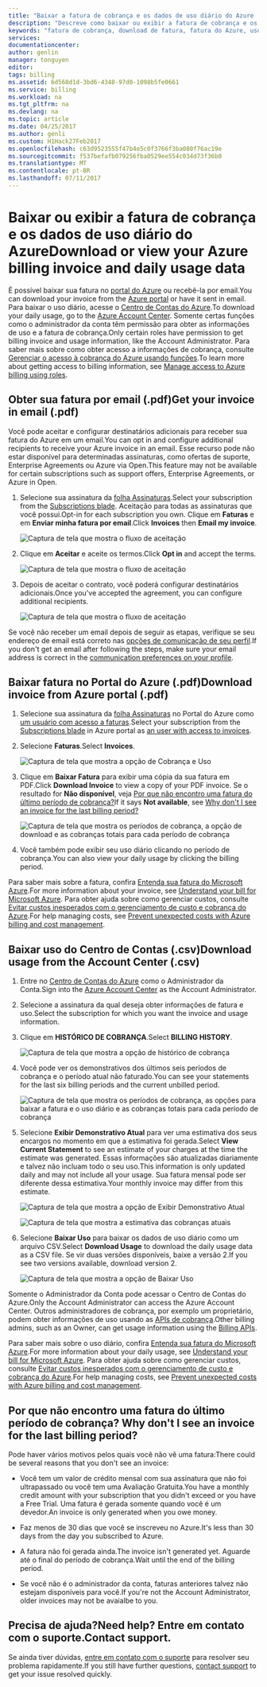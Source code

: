 ```yaml
---
title: "Baixar a fatura de cobrança e os dados de uso diário do Azure | Microsoft Docs"
description: "Descreve como baixar ou exibir a fatura de cobrança e os dados de uso diário do Azure."
keywords: "fatura de cobrança, download de fatura, fatura do Azure, uso do Azure"
services: 
documentationcenter: 
author: genlin
manager: tonguyen
editor: 
tags: billing
ms.assetid: 6d568d1d-3bd6-4348-97d0-1098b5fe0661
ms.service: billing
ms.workload: na
ms.tgt_pltfrm: na
ms.devlang: na
ms.topic: article
ms.date: 04/25/2017
ms.author: genli
ms.custom: H1Hack27Feb2017
ms.openlocfilehash: c63d9523555f47b4e5c0f3766f3ba080f76ac19e
ms.sourcegitcommit: f537befafb079256fba0529ee554c034d73f36b0
ms.translationtype: MT
ms.contentlocale: pt-BR
ms.lasthandoff: 07/11/2017
---
```

# <a name="download-or-view-your-azure-billing-invoice-and-daily-usage-data"></a><span data-ttu-id="0e62a-104">Baixar ou exibir a fatura de cobrança e os dados de uso diário do Azure</span><span class="sxs-lookup"><span data-stu-id="0e62a-104">Download or view your Azure billing invoice and daily usage data</span></span>
<span data-ttu-id="0e62a-105">É possível baixar sua fatura no [portal do Azure](https://portal.azure.com/#blade/Microsoft_Azure_Billing/SubscriptionsBlade) ou recebê-la por email.</span><span class="sxs-lookup"><span data-stu-id="0e62a-105">You can download your invoice from the [Azure portal](https://portal.azure.com/#blade/Microsoft_Azure_Billing/SubscriptionsBlade) or have it sent in email.</span></span> <span data-ttu-id="0e62a-106">Para baixar o uso diário, acesse o [Centro de Contas do Azure](https://account.windowsazure.com).</span><span class="sxs-lookup"><span data-stu-id="0e62a-106">To download your daily usage, go to the [Azure Account Center](https://account.windowsazure.com).</span></span> <span data-ttu-id="0e62a-107">Somente certas funções como o administrador da conta têm permissão para obter as informações de uso e a fatura de cobrança.</span><span class="sxs-lookup"><span data-stu-id="0e62a-107">Only certain roles have permission to get billing invoice and usage information, like the Account Administrator.</span></span> <span data-ttu-id="0e62a-108">Para saber mais sobre como obter acesso a informações de cobrança, consulte [Gerenciar o acesso à cobrança do Azure usando funções](billing-manage-access.md).</span><span class="sxs-lookup"><span data-stu-id="0e62a-108">To learn more about getting access to billing information, see [Manage access to Azure billing using roles](billing-manage-access.md).</span></span>

## <a name="get-your-invoice-in-email-pdf"></a><span data-ttu-id="0e62a-109">Obter sua fatura por email (.pdf)</span><span class="sxs-lookup"><span data-stu-id="0e62a-109">Get your invoice in email (.pdf)</span></span>
<span data-ttu-id="0e62a-110">Você pode aceitar e configurar destinatários adicionais para receber sua fatura do Azure em um email.</span><span class="sxs-lookup"><span data-stu-id="0e62a-110">You can opt in and configure additional recipients to receive your Azure invoice in an email.</span></span> <span data-ttu-id="0e62a-111">Esse recurso pode não estar disponível para determinadas assinaturas, como ofertas de suporte, Enterprise Agreements ou Azure via Open.</span><span class="sxs-lookup"><span data-stu-id="0e62a-111">This feature may not be available for certain subscriptions such as support offers, Enterprise Agreements, or Azure in Open.</span></span>

1. <span data-ttu-id="0e62a-112">Selecione sua assinatura da [folha Assinaturas](https://portal.azure.com/#blade/Microsoft_Azure_Billing/SubscriptionsBlade).</span><span class="sxs-lookup"><span data-stu-id="0e62a-112">Select your subscription from the [Subscriptions blade](https://portal.azure.com/#blade/Microsoft_Azure_Billing/SubscriptionsBlade).</span></span> <span data-ttu-id="0e62a-113">Aceitação para todas as assinaturas que você possui.</span><span class="sxs-lookup"><span data-stu-id="0e62a-113">Opt-in for each subscription you own.</span></span> <span data-ttu-id="0e62a-114">Clique em **Faturas** e em **Enviar minha fatura por email**.</span><span class="sxs-lookup"><span data-stu-id="0e62a-114">Click **Invoices** then **Email my invoice**.</span></span> 

    ![Captura de tela que mostra o fluxo de aceitação](./media/billing-download-azure-invoice-daily-usage-date/InvoicesDeepLink.PNG)
    
2. <span data-ttu-id="0e62a-116">Clique em **Aceitar** e aceite os termos.</span><span class="sxs-lookup"><span data-stu-id="0e62a-116">Click **Opt in** and accept the terms.</span></span>

    ![Captura de tela que mostra o fluxo de aceitação](./media/billing-download-azure-invoice-daily-usage-date/InvoiceArticleStep2.PNG)
 
3. <span data-ttu-id="0e62a-118">Depois de aceitar o contrato, você poderá configurar destinatários adicionais.</span><span class="sxs-lookup"><span data-stu-id="0e62a-118">Once you've accepted the agreement, you can configure additional recipients.</span></span>

    ![Captura de tela que mostra o fluxo de aceitação](./media/billing-download-azure-invoice-daily-usage-date/InvoiceArticleStep3.PNG)
    
<span data-ttu-id="0e62a-120">Se você não receber um email depois de seguir as etapas, verifique se seu endereço de email está correto nas [opções de comunicação de seu perfil](https://account.windowsazure.com/profile).</span><span class="sxs-lookup"><span data-stu-id="0e62a-120">If you don't get an email after following the steps, make sure your email address is correct in the [communication preferences on your profile](https://account.windowsazure.com/profile).</span></span>

## <a name="download-invoice-from-azure-portal-pdf"></a><span data-ttu-id="0e62a-121">Baixar fatura no Portal do Azure (.pdf)</span><span class="sxs-lookup"><span data-stu-id="0e62a-121">Download invoice from Azure portal (.pdf)</span></span>

1. <span data-ttu-id="0e62a-122">Selecione sua assinatura da [folha Assinaturas](https://portal.azure.com/#blade/Microsoft_Azure_Billing/SubscriptionsBlade) no Portal do Azure como [um usuário com acesso a faturas](billing-manage-access.md).</span><span class="sxs-lookup"><span data-stu-id="0e62a-122">Select your subscription from the [Subscriptions blade](https://portal.azure.com/#blade/Microsoft_Azure_Billing/SubscriptionsBlade) in Azure portal as [an user with access to invoices](billing-manage-access.md).</span></span>

2. <span data-ttu-id="0e62a-123">Selecione **Faturas**.</span><span class="sxs-lookup"><span data-stu-id="0e62a-123">Select **Invoices**.</span></span> 

    ![Captura de tela que mostra a opção de Cobrança e Uso](./media/billing-download-azure-invoice-daily-usage-date/billingandusage.png) 

3. <span data-ttu-id="0e62a-125">Clique em **Baixar Fatura** para exibir uma cópia da sua fatura em PDF.</span><span class="sxs-lookup"><span data-stu-id="0e62a-125">Click **Download Invoice** to view a copy of your PDF invoice.</span></span> <span data-ttu-id="0e62a-126">Se o resultado for **Não disponível**, veja [Por que não encontro uma fatura do último período de cobrança?](#noinvoice)</span><span class="sxs-lookup"><span data-stu-id="0e62a-126">If it says **Not available**, see [Why don't I see an invoice for the last billing period?](#noinvoice)</span></span>

    ![Captura de tela que mostra os períodos de cobrança, a opção de download e as cobranças totais para cada período de cobrança](./media/billing-download-azure-invoice-daily-usage-date/billing4.png)

4. <span data-ttu-id="0e62a-128">Você também pode exibir seu uso diário clicando no período de cobrança.</span><span class="sxs-lookup"><span data-stu-id="0e62a-128">You can also view your daily usage by clicking the billing period.</span></span> 

<span data-ttu-id="0e62a-129">Para saber mais sobre a fatura, confira [Entenda sua fatura do Microsoft Azure](billing-understand-your-bill.md).</span><span class="sxs-lookup"><span data-stu-id="0e62a-129">For more information about your invoice, see [Understand your bill for Microsoft Azure](billing-understand-your-bill.md).</span></span> <span data-ttu-id="0e62a-130">Para obter ajuda sobre como gerenciar custos, consulte [Evitar custos inesperados com o gerenciamento de custo e cobrança do Azure](billing-getting-started.md).</span><span class="sxs-lookup"><span data-stu-id="0e62a-130">For help managing costs, see [Prevent unexpected costs with Azure billing and cost management](billing-getting-started.md).</span></span>

## <a name="download-usage-from-the-account-center-csv"></a><span data-ttu-id="0e62a-131">Baixar uso do Centro de Contas (.csv)</span><span class="sxs-lookup"><span data-stu-id="0e62a-131">Download usage from the Account Center (.csv)</span></span>

1. <span data-ttu-id="0e62a-132">Entre no [Centro de Contas do Azure](https://account.windowsazure.com/subscriptions) como o Administrador da Conta.</span><span class="sxs-lookup"><span data-stu-id="0e62a-132">Sign into the [Azure Account Center](https://account.windowsazure.com/subscriptions) as the Account Administrator.</span></span>

2. <span data-ttu-id="0e62a-133">Selecione a assinatura da qual deseja obter informações de fatura e uso.</span><span class="sxs-lookup"><span data-stu-id="0e62a-133">Select the subscription for which you want the invoice and usage information.</span></span>

3. <span data-ttu-id="0e62a-134">Clique em **HISTÓRICO DE COBRANÇA**.</span><span class="sxs-lookup"><span data-stu-id="0e62a-134">Select **BILLING HISTORY**.</span></span> 

    ![Captura de tela que mostra a opção de histórico de cobrança](./media/billing-download-azure-invoice-daily-usage-date/Billinghisotry.png)

4. <span data-ttu-id="0e62a-136">Você pode ver os demonstrativos dos últimos seis períodos de cobrança e o período atual não faturado.</span><span class="sxs-lookup"><span data-stu-id="0e62a-136">You can see your statements for the last six billing periods and the current unbilled period.</span></span> 

    ![Captura de tela que mostra os períodos de cobrança, as opções para baixar a fatura e o uso diário e as cobranças totais para cada período de cobrança](./media/billing-download-azure-invoice-daily-usage-date/billingSum.png)

5. <span data-ttu-id="0e62a-138">Selecione **Exibir Demonstrativo Atual** para ver uma estimativa dos seus encargos no momento em que a estimativa foi gerada.</span><span class="sxs-lookup"><span data-stu-id="0e62a-138">Select **View Current Statement** to see an estimate of your charges at the time the estimate was generated.</span></span> <span data-ttu-id="0e62a-139">Essas informações são atualizadas diariamente e talvez não incluam todo o seu uso.</span><span class="sxs-lookup"><span data-stu-id="0e62a-139">This information is only updated daily and may not include all your usage.</span></span> <span data-ttu-id="0e62a-140">Sua fatura mensal pode ser diferente dessa estimativa.</span><span class="sxs-lookup"><span data-stu-id="0e62a-140">Your monthly invoice may differ from this estimate.</span></span>

    ![Captura de tela que mostra a opção de Exibir Demonstrativo Atual](./media/billing-download-azure-invoice-daily-usage-date/billingSum2.png)

    ![Captura de tela que mostra a estimativa das cobranças atuais](./media/billing-download-azure-invoice-daily-usage-date/billingSum3.png)

6. <span data-ttu-id="0e62a-143">Selecione **Baixar Uso** para baixar os dados de uso diário como um arquivo CSV.</span><span class="sxs-lookup"><span data-stu-id="0e62a-143">Select **Download Usage** to download the daily usage data as a CSV file.</span></span> <span data-ttu-id="0e62a-144">Se vir duas versões disponíveis, baixe a versão 2.</span><span class="sxs-lookup"><span data-stu-id="0e62a-144">If you see two versions available, download version 2.</span></span>

    ![Captura de tela que mostra a opção de Baixar Uso](./media/billing-download-azure-invoice-daily-usage-date/DLusage.png)

<span data-ttu-id="0e62a-146">Somente o Administrador da Conta pode acessar o Centro de Contas do Azure.</span><span class="sxs-lookup"><span data-stu-id="0e62a-146">Only the Account Administrator can access the Azure Account Center.</span></span> <span data-ttu-id="0e62a-147">Outros administradores de cobrança, por exemplo um proprietário, podem obter informações de uso usando as [APIs de cobrança](billing-usage-rate-card-overview.md).</span><span class="sxs-lookup"><span data-stu-id="0e62a-147">Other billing admins, such as an Owner, can get usage information using the [Billing APIs](billing-usage-rate-card-overview.md).</span></span>

<span data-ttu-id="0e62a-148">Para saber mais sobre o uso diário, confira [Entenda sua fatura do Microsoft Azure](billing-understand-your-bill.md).</span><span class="sxs-lookup"><span data-stu-id="0e62a-148">For more information about your daily usage, see [Understand your bill for Microsoft Azure](billing-understand-your-bill.md).</span></span> <span data-ttu-id="0e62a-149">Para obter ajuda sobre como gerenciar custos, consulte [Evitar custos inesperados com o gerenciamento de custo e cobrança do Azure](billing-getting-started.md).</span><span class="sxs-lookup"><span data-stu-id="0e62a-149">For help managing costs, see [Prevent unexpected costs with Azure billing and cost management](billing-getting-started.md).</span></span>

## <span data-ttu-id="0e62a-150"><a name="noinvoice"></a> Por que não encontro uma fatura do último período de cobrança?</span><span class="sxs-lookup"><span data-stu-id="0e62a-150"><a name="noinvoice"></a> Why don't I see an invoice for the last billing period?</span></span>

<span data-ttu-id="0e62a-151">Pode haver vários motivos pelos quais você não vê uma fatura:</span><span class="sxs-lookup"><span data-stu-id="0e62a-151">There could be several reasons that you don't see an invoice:</span></span>

- <span data-ttu-id="0e62a-152">Você tem um valor de crédito mensal com sua assinatura que não foi ultrapassado ou você tem uma Avaliação Gratuita.</span><span class="sxs-lookup"><span data-stu-id="0e62a-152">You have a monthly credit amount with your subscription that you didn't exceed or you have a Free Trial.</span></span> <span data-ttu-id="0e62a-153">Uma fatura é gerada somente quando você é um devedor.</span><span class="sxs-lookup"><span data-stu-id="0e62a-153">An invoice is only generated when you owe money.</span></span>

- <span data-ttu-id="0e62a-154">Faz menos de 30 dias que você se inscreveu no Azure.</span><span class="sxs-lookup"><span data-stu-id="0e62a-154">It's less than 30 days from the day you subscribed to Azure.</span></span>

- <span data-ttu-id="0e62a-155">A fatura não foi gerada ainda.</span><span class="sxs-lookup"><span data-stu-id="0e62a-155">The invoice isn't generated yet.</span></span> <span data-ttu-id="0e62a-156">Aguarde até o final do período de cobrança.</span><span class="sxs-lookup"><span data-stu-id="0e62a-156">Wait until the end of the billing period.</span></span>

- <span data-ttu-id="0e62a-157">Se você não é o administrador da conta, faturas anteriores talvez não estejam disponíveis para você.</span><span class="sxs-lookup"><span data-stu-id="0e62a-157">If you're not the Account Administrator, older invoices may not be avaialbe to you.</span></span>

## <a name="need-help-contact-support"></a><span data-ttu-id="0e62a-158">Precisa de ajuda?</span><span class="sxs-lookup"><span data-stu-id="0e62a-158">Need help?</span></span> <span data-ttu-id="0e62a-159">Entre em contato com o suporte.</span><span class="sxs-lookup"><span data-stu-id="0e62a-159">Contact support.</span></span>
<span data-ttu-id="0e62a-160">Se ainda tiver dúvidas, [entre em contato com o suporte](https://portal.azure.com/?#blade/Microsoft_Azure_Support/HelpAndSupportBlade) para resolver seu problema rapidamente.</span><span class="sxs-lookup"><span data-stu-id="0e62a-160">If you still have further questions, [contact support](https://portal.azure.com/?#blade/Microsoft_Azure_Support/HelpAndSupportBlade) to get your issue resolved quickly.</span></span>

